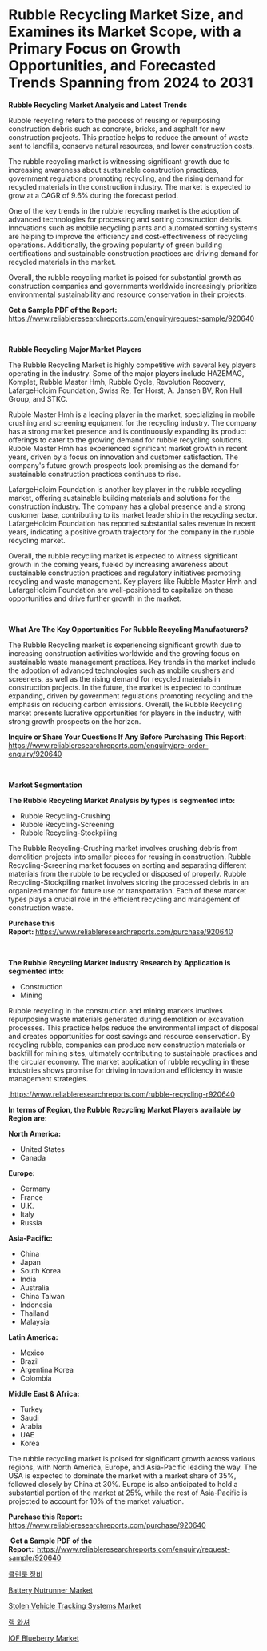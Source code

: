 <p><h1>Rubble Recycling Market Size, and Examines its Market Scope, with a Primary Focus on Growth Opportunities, and Forecasted Trends Spanning from 2024 to 2031</h1></p><p><strong>Rubble Recycling Market Analysis and Latest Trends</strong></p>
<p><p>Rubble recycling refers to the process of reusing or repurposing construction debris such as concrete, bricks, and asphalt for new construction projects. This practice helps to reduce the amount of waste sent to landfills, conserve natural resources, and lower construction costs.</p><p>The rubble recycling market is witnessing significant growth due to increasing awareness about sustainable construction practices, government regulations promoting recycling, and the rising demand for recycled materials in the construction industry. The market is expected to grow at a CAGR of 9.6% during the forecast period.</p><p>One of the key trends in the rubble recycling market is the adoption of advanced technologies for processing and sorting construction debris. Innovations such as mobile recycling plants and automated sorting systems are helping to improve the efficiency and cost-effectiveness of recycling operations. Additionally, the growing popularity of green building certifications and sustainable construction practices are driving demand for recycled materials in the market.</p><p>Overall, the rubble recycling market is poised for substantial growth as construction companies and governments worldwide increasingly prioritize environmental sustainability and resource conservation in their projects.</p></p>
<p><strong>Get a Sample PDF of the Report:&nbsp;</strong> <a href="https://www.reliableresearchreports.com/enquiry/request-sample/920640">https://www.reliableresearchreports.com/enquiry/request-sample/920640</a></p>
<p>&nbsp;</p>
<p><strong>Rubble Recycling Major Market Players</strong></p>
<p><p>The Rubble Recycling Market is highly competitive with several key players operating in the industry. Some of the major players include HAZEMAG, Komplet, Rubble Master Hmh, Rubble Cycle, Revolution Recovery, LafargeHolcim Foundation, Swiss Re, Ter Horst, A. Jansen BV, Ron Hull Group, and STKC. </p><p>Rubble Master Hmh is a leading player in the market, specializing in mobile crushing and screening equipment for the recycling industry. The company has a strong market presence and is continuously expanding its product offerings to cater to the growing demand for rubble recycling solutions. Rubble Master Hmh has experienced significant market growth in recent years, driven by a focus on innovation and customer satisfaction. The company's future growth prospects look promising as the demand for sustainable construction practices continues to rise.</p><p>LafargeHolcim Foundation is another key player in the rubble recycling market, offering sustainable building materials and solutions for the construction industry. The company has a global presence and a strong customer base, contributing to its market leadership in the recycling sector. LafargeHolcim Foundation has reported substantial sales revenue in recent years, indicating a positive growth trajectory for the company in the rubble recycling market. </p><p>Overall, the rubble recycling market is expected to witness significant growth in the coming years, fueled by increasing awareness about sustainable construction practices and regulatory initiatives promoting recycling and waste management. Key players like Rubble Master Hmh and LafargeHolcim Foundation are well-positioned to capitalize on these opportunities and drive further growth in the market.</p></p>
<p>&nbsp;</p>
<p><strong>What Are The Key Opportunities For Rubble Recycling Manufacturers?</strong></p>
<p><p>The Rubble Recycling market is experiencing significant growth due to increasing construction activities worldwide and the growing focus on sustainable waste management practices. Key trends in the market include the adoption of advanced technologies such as mobile crushers and screeners, as well as the rising demand for recycled materials in construction projects. In the future, the market is expected to continue expanding, driven by government regulations promoting recycling and the emphasis on reducing carbon emissions. Overall, the Rubble Recycling market presents lucrative opportunities for players in the industry, with strong growth prospects on the horizon.</p></p>
<p><strong>Inquire or Share Your Questions If Any Before Purchasing This Report:</strong> <a href="https://www.reliableresearchreports.com/enquiry/pre-order-enquiry/920640">https://www.reliableresearchreports.com/enquiry/pre-order-enquiry/920640</a></p>
<p>&nbsp;</p>
<p><strong>Market Segmentation</strong></p>
<p><strong>The Rubble Recycling Market Analysis by types is segmented into:</strong></p>
<p><ul><li>Rubble Recycling-Crushing</li><li>Rubble Recycling-Screening</li><li>Rubble Recycling-Stockpiling</li></ul></p>
<p><p>The Rubble Recycling-Crushing market involves crushing debris from demolition projects into smaller pieces for reusing in construction. Rubble Recycling-Screening market focuses on sorting and separating different materials from the rubble to be recycled or disposed of properly. Rubble Recycling-Stockpiling market involves storing the processed debris in an organized manner for future use or transportation. Each of these market types plays a crucial role in the efficient recycling and management of construction waste.</p></p>
<p><strong>Purchase this Report:&nbsp;</strong><a href="https://www.reliableresearchreports.com/purchase/920640">https://www.reliableresearchreports.com/purchase/920640</a></p>
<p>&nbsp;</p>
<p><strong>The Rubble Recycling Market Industry Research by Application is segmented into:</strong></p>
<p><ul><li>Construction</li><li>Mining</li></ul></p>
<p><p>Rubble recycling in the construction and mining markets involves repurposing waste materials generated during demolition or excavation processes. This practice helps reduce the environmental impact of disposal and creates opportunities for cost savings and resource conservation. By recycling rubble, companies can produce new construction materials or backfill for mining sites, ultimately contributing to sustainable practices and the circular economy. The market application of rubble recycling in these industries shows promise for driving innovation and efficiency in waste management strategies.</p></p>
<p><a href="https://www.reliableresearchreports.com/rubble-recycling-r920640">&nbsp;https://www.reliableresearchreports.com/rubble-recycling-r920640</a></p>
<p><strong>In terms of Region, the Rubble Recycling Market Players available by Region are:</strong></p>
<p>
    <p> <strong> North America: </strong>
        <ul>
            <li>United States</li>
            <li>Canada</li>
        </ul>
        </p> 
    <p> <strong> Europe: </strong>
        <ul>
            <li>Germany</li>
            <li>France</li>
            <li>U.K.</li>
            <li>Italy</li>
            <li>Russia</li>
        </ul>
        </p> 
    <p> <strong> Asia-Pacific: </strong>
        <ul>
            <li>China</li>
            <li>Japan</li>
            <li>South Korea</li>
            <li>India</li>
            <li>Australia</li>
            <li>China Taiwan</li>
            <li>Indonesia</li>
            <li>Thailand</li>
            <li>Malaysia</li>
        </ul>
        </p> 
    <p> <strong> Latin America: </strong>
        <ul>
            <li>Mexico</li>
            <li>Brazil</li>
            <li>Argentina Korea</li>
            <li>Colombia</li>
        </ul>
        </p> 
    <p> <strong> Middle East & Africa: </strong>
        <ul>
            <li>Turkey</li>
            <li>Saudi</li>
            <li>Arabia</li>
            <li>UAE</li>
            <li>Korea</li>
        </ul>
    </p>
    </p>
<p><p>The rubble recycling market is poised for significant growth across various regions, with North America, Europe, and Asia-Pacific leading the way. The USA is expected to dominate the market with a market share of 35%, followed closely by China at 30%. Europe is also anticipated to hold a substantial portion of the market at 25%, while the rest of Asia-Pacific is projected to account for 10% of the market valuation.</p></p>
<p><strong>Purchase this Report: </strong><a href="https://www.reliableresearchreports.com/purchase/920640">https://www.reliableresearchreports.com/purchase/920640</a></p>
<p>&nbsp;<strong>Get a Sample PDF of the Report:&nbsp;&nbsp;</strong><a href="https://www.reliableresearchreports.com/enquiry/request-sample/920640">https://www.reliableresearchreports.com/enquiry/request-sample/920640</a></p>
<p><strong></strong></p>
<p><p><a href="https://github.com/TimmyMann6767/Market-Research-Report-List-1/blob/main/411705450200.md">클린룸 장비</a></p><p><a href="https://www.linkedin.com/pulse/battery-nutrunner-market-trends-forecast-competitive-analysis-hi7yc">Battery Nutrunner Market</a></p><p><a href="https://github.com/lorenzaSchmeler/Market-Research-Report-List-1/blob/main/stolen-vehicle-tracking-systems-market.md">Stolen Vehicle Tracking Systems Market</a></p><p><a href="https://github.com/JeromeRtyau89966/Market-Research-Report-List-1/blob/main/330726350201.md">랙 와셔</a></p><p><a href="https://www.linkedin.com/pulse/iqf-blueberry-market-exploring-share-trends-future-growth-wf6ec?trackingId=EfuWoG%2F8M1be9sN0U3geBA%3D%3D">IQF Blueberry Market</a></p></p>